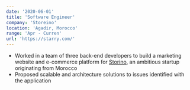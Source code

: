 ```yaml
---
date: '2020-06-01'
title: 'Software Engineer'
company: 'Storeino'
location: 'Agadir, Morocco'
range: 'Apr - Curren'
url: 'https://starry.com/'
---
```


- Worked in a team of three back-end developers to build a marketing website and e-commerce platform for [Storino](https://storino.com), an ambitious startup originating from Morocco
- Proposed scalable and architecture solutions to issues identified with the application
